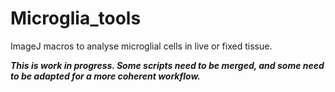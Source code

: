 # Microglia_tools
ImageJ macros to analyse microglial cells in live or fixed tissue.

***This is work in progress. Some scripts need to be merged, and some need to be adapted for a more coherent workflow.***
